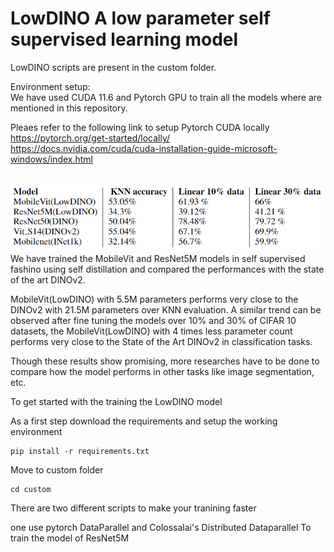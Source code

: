 # LowDINO A low parameter self supervised learning model

LowDINO scripts are present in the custom folder.



Environment setup: \
We have used CUDA 11.6 and Pytorch GPU to train all the models where are mentioned in this repository.
<br>

Pleaes refer to the following link to setup Pytorch CUDA locally \
https://pytorch.org/get-started/locally/ \
https://docs.nvidia.com/cuda/cuda-installation-guide-microsoft-windows/index.html
<br>
<br>

![alt model eval](./images/models_eval.png)
<br>
We have trained the MobileVit and ResNet5M models in self supervised fashino using self distillation and compared the performances with the state of the art DINOv2.

MobileVit(LowDINO) with 5.5M parameters performs very close to the DINOv2 with 21.5M parameters over KNN evaluation. A similar trend can be observed after fine tuning the models over 10% and 30% of CIFAR 10 datasets, the MobileVit(LowDINO) with 4 times less parameter count performs very close to the State of the Art DINOv2 in classification tasks.

Though these results show promising, more researches have to be done to compare how the model performs in other tasks like image segmentation, etc.

To get started with the training the LowDINO model 

As a first step download the requirements and setup the working environment 

```
pip install -r requirements.txt
```

Move to custom folder

```
cd custom
```

There are two different scripts to make your tranining faster 

one use pytorch DataParallel and Colossalai's Distributed Dataparallel
To train the model of ResNet5M 

